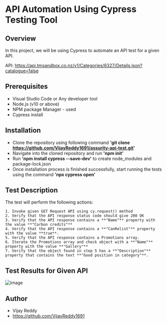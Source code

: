 
# API Automation Using Cypress Testing Tool

## Overview

 In this project, we will be using Cypress to automate an API test for a given API.
 
 API: https://api.tmsandbox.co.nz/v1/Categories/6327/Details.json?catalogue=false

## Prerequisites
- Visual Studio Code or Any developer tool
- Node.js (v10 or above)
- NPM package Manager - used 
- Cypress install

## Installation
- Clone the repository using following command 
    **'git clone https://github.com/VijayReddy1691/assurity-api-test.git'**
- Navigate into the cloned repository and run **'npm init'**
- Run **'npm install cypress --save-dev'** to create node_modules and package-lock.json
- Once installation process is finished successfully, start running the tests using the command **'npx cypress open'**

## Test Description

The test will perform the following actions:

    1. Invoke given GET Request API using cy.request() method
    2. Verify that the API response status code should give 200 OK
    3. Verify that the API response contains a **"Name"** property with the value **"Carbon credits"**
    4. Verify that the API response contains a **"CanRelist"** property with the value **true**.
    5. Verify that the API response contains a Promotions array.
    6. Iterate the Promotions array and check object with a **"Name"** property with the value **"Gallery"**
    7. Verify that the object found in step 5 has a **"Description"** property that contains the text **"Good position in category"**.

## Test Results for Given API

![image](https://user-images.githubusercontent.com/129804885/229696627-1724794b-141d-4af6-9e44-407b9032fce6.png)

## Author
- Vijay Reddy
- https://github.com/VijayReddy1691


